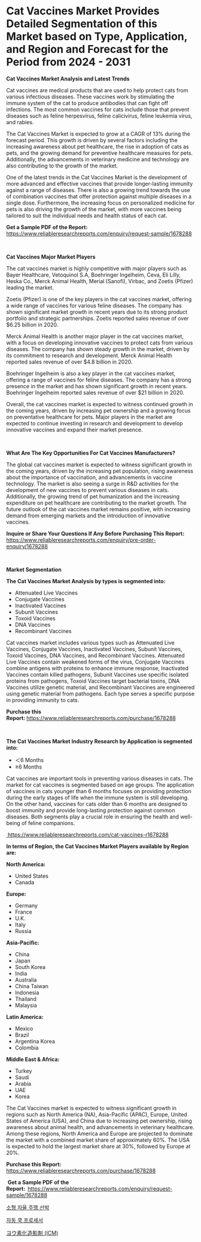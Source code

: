 <p><h1>Cat Vaccines Market Provides Detailed Segmentation of this Market based on Type, Application, and Region and Forecast for the Period from 2024 - 2031</h1></p><p><strong>Cat Vaccines Market Analysis and Latest Trends</strong></p>
<p><p>Cat vaccines are medical products that are used to help protect cats from various infectious diseases. These vaccines work by stimulating the immune system of the cat to produce antibodies that can fight off infections. The most common vaccines for cats include those that prevent diseases such as feline herpesvirus, feline calicivirus, feline leukemia virus, and rabies.</p><p>The Cat Vaccines Market is expected to grow at a CAGR of 13% during the forecast period. This growth is driven by several factors including the increasing awareness about pet healthcare, the rise in adoption of cats as pets, and the growing demand for preventive healthcare measures for pets. Additionally, the advancements in veterinary medicine and technology are also contributing to the growth of the market.</p><p>One of the latest trends in the Cat Vaccines Market is the development of more advanced and effective vaccines that provide longer-lasting immunity against a range of diseases. There is also a growing trend towards the use of combination vaccines that offer protection against multiple diseases in a single dose. Furthermore, the increasing focus on personalized medicine for pets is also driving the growth of the market, with more vaccines being tailored to suit the individual needs and health status of each cat.</p></p>
<p><strong>Get a Sample PDF of the Report:&nbsp;</strong> <a href="https://www.reliableresearchreports.com/enquiry/request-sample/1678288">https://www.reliableresearchreports.com/enquiry/request-sample/1678288</a></p>
<p>&nbsp;</p>
<p><strong>Cat Vaccines Major Market Players</strong></p>
<p><p>The cat vaccines market is highly competitive with major players such as Bayer Healthcare, Vetoquinol S.A, Boehringer Ingelheim, Ceva, Eli Lilly, Heska Co., Merck Animal Health, Merial (Sanofi), Virbac, and Zoetis (Pfizer) leading the market.</p><p>Zoetis (Pfizer) is one of the key players in the cat vaccines market, offering a wide range of vaccines for various feline diseases. The company has shown significant market growth in recent years due to its strong product portfolio and strategic partnerships. Zoetis reported sales revenue of over $6.25 billion in 2020.</p><p>Merck Animal Health is another major player in the cat vaccines market, with a focus on developing innovative vaccines to protect cats from various diseases. The company has shown steady growth in the market, driven by its commitment to research and development. Merck Animal Health reported sales revenue of over $4.8 billion in 2020.</p><p>Boehringer Ingelheim is also a key player in the cat vaccines market, offering a range of vaccines for feline diseases. The company has a strong presence in the market and has shown significant growth in recent years. Boehringer Ingelheim reported sales revenue of over $21 billion in 2020.</p><p>Overall, the cat vaccines market is expected to witness continued growth in the coming years, driven by increasing pet ownership and a growing focus on preventative healthcare for pets. Major players in the market are expected to continue investing in research and development to develop innovative vaccines and expand their market presence.</p></p>
<p>&nbsp;</p>
<p><strong>What Are The Key Opportunities For Cat Vaccines Manufacturers?</strong></p>
<p><p>The global cat vaccines market is expected to witness significant growth in the coming years, driven by the increasing pet population, rising awareness about the importance of vaccination, and advancements in vaccine technology. The market is also seeing a surge in R&D activities for the development of new vaccines to prevent various diseases in cats. Additionally, the growing trend of pet humanization and the increasing expenditure on pet healthcare are contributing to the market growth. The future outlook of the cat vaccines market remains positive, with increasing demand from emerging markets and the introduction of innovative vaccines.</p></p>
<p><strong>Inquire or Share Your Questions If Any Before Purchasing This Report:</strong> <a href="https://www.reliableresearchreports.com/enquiry/pre-order-enquiry/1678288">https://www.reliableresearchreports.com/enquiry/pre-order-enquiry/1678288</a></p>
<p>&nbsp;</p>
<p><strong>Market Segmentation</strong></p>
<p><strong>The Cat Vaccines Market Analysis by types is segmented into:</strong></p>
<p><ul><li>Attenuated Live Vaccines</li><li>Conjugate Vaccines</li><li>Inactivated Vaccines</li><li>Subunit Vaccines</li><li>Toxoid Vaccines</li><li>DNA Vaccines</li><li>Recombinant Vaccines</li></ul></p>
<p><p>Cat vaccines market includes various types such as Attenuated Live Vaccines, Conjugate Vaccines, Inactivated Vaccines, Subunit Vaccines, Toxoid Vaccines, DNA Vaccines, and Recombinant Vaccines. Attenuated Live Vaccines contain weakened forms of the virus, Conjugate Vaccines combine antigens with proteins to enhance immune response, Inactivated Vaccines contain killed pathogens, Subunit Vaccines use specific isolated proteins from pathogens, Toxoid Vaccines target bacterial toxins, DNA Vaccines utilize genetic material, and Recombinant Vaccines are engineered using genetic material from pathogens. Each type serves a specific purpose in providing immunity to cats.</p></p>
<p><strong>Purchase this Report:&nbsp;</strong><a href="https://www.reliableresearchreports.com/purchase/1678288">https://www.reliableresearchreports.com/purchase/1678288</a></p>
<p>&nbsp;</p>
<p><strong>The Cat Vaccines Market Industry Research by Application is segmented into:</strong></p>
<p><ul><li>＜6 Months</li><li>≥6 Months</li></ul></p>
<p><p>Cat vaccines are important tools in preventing various diseases in cats. The market for cat vaccines is segmented based on age groups. The application of vaccines in cats younger than 6 months focuses on providing protection during the early stages of life when the immune system is still developing. On the other hand, vaccines for cats older than 6 months are designed to boost immunity and provide long-lasting protection against common diseases. Both segments play a crucial role in ensuring the health and well-being of feline companions.</p></p>
<p><a href="https://www.reliableresearchreports.com/cat-vaccines-r1678288">&nbsp;https://www.reliableresearchreports.com/cat-vaccines-r1678288</a></p>
<p><strong>In terms of Region, the Cat Vaccines Market Players available by Region are:</strong></p>
<p>
    <p> <strong> North America: </strong>
        <ul>
            <li>United States</li>
            <li>Canada</li>
        </ul>
        </p> 
    <p> <strong> Europe: </strong>
        <ul>
            <li>Germany</li>
            <li>France</li>
            <li>U.K.</li>
            <li>Italy</li>
            <li>Russia</li>
        </ul>
        </p> 
    <p> <strong> Asia-Pacific: </strong>
        <ul>
            <li>China</li>
            <li>Japan</li>
            <li>South Korea</li>
            <li>India</li>
            <li>Australia</li>
            <li>China Taiwan</li>
            <li>Indonesia</li>
            <li>Thailand</li>
            <li>Malaysia</li>
        </ul>
        </p> 
    <p> <strong> Latin America: </strong>
        <ul>
            <li>Mexico</li>
            <li>Brazil</li>
            <li>Argentina Korea</li>
            <li>Colombia</li>
        </ul>
        </p> 
    <p> <strong> Middle East & Africa: </strong>
        <ul>
            <li>Turkey</li>
            <li>Saudi</li>
            <li>Arabia</li>
            <li>UAE</li>
            <li>Korea</li>
        </ul>
    </p>
    </p>
<p><p>The Cat Vaccines market is expected to witness significant growth in regions such as North America (NA), Asia-Pacific (APAC), Europe, United States of America (USA), and China due to increasing pet ownership, rising awareness about animal health, and advancements in veterinary healthcare. Among these regions, North America and Europe are projected to dominate the market with a combined market share of approximately 60%. The USA is expected to hold the largest market share at 30%, followed by Europe at 20%.</p></p>
<p><strong>Purchase this Report: </strong><a href="https://www.reliableresearchreports.com/purchase/1678288">https://www.reliableresearchreports.com/purchase/1678288</a></p>
<p>&nbsp;<strong>Get a Sample PDF of the Report:&nbsp;&nbsp;</strong><a href="https://www.reliableresearchreports.com/enquiry/request-sample/1678288">https://www.reliableresearchreports.com/enquiry/request-sample/1678288</a></p>
<p><strong></strong></p>
<p><p><a href="https://github.com/WilburKihn5676/Market-Research-Report-List-2/blob/main/1583778102674.md">소형 자율 주행 선박</a></p><p><a href="https://github.com/vseigx30c9a1j/Market-Research-Report-List-2/blob/main/9860452102673.md">자동 쿡 프로세서</a></p><p><a href="https://github.com/DanykaKilback/Market-Research-Report-List-1/blob/main/6217648107976.md">ヨウ素化造影剤 (ICM)</a></p></p>